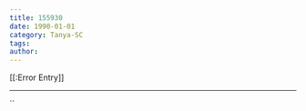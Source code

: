 ```yaml
---
title: 155930
date: 1990-01-01
category: Tanya-SC
tags: 
author: 
---
```


[[:Error Entry]]

---



``
